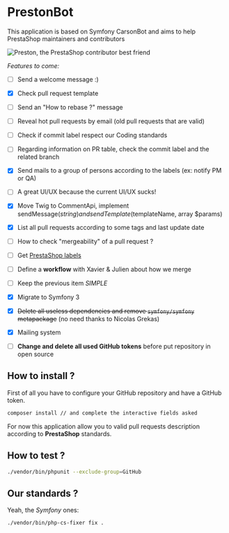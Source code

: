 # PrestonBot

This application is based on Symfony CarsonBot and aims to help PrestaShop maintainers and contributors

![Preston, the PrestaShop contributor best friend](http://i.imgur.com/r26gJW4.png)

*Features to come:*

- [ ] Send a welcome message :)
- [X] Check pull request template
- [ ] Send an "How to rebase ?" message
- [ ] Reveal hot pull requests by email (old pull requests that are valid)
- [ ] Check if commit label respect our Coding standards
- [ ] Regarding information on PR table, check the commit label and the related branch
- [X] Send mails to a group of persons according to the labels (ex: notify PM or QA)
- [ ] A great UI/UX because the current UI/UX sucks!
- [X] Move Twig to CommentApi, implement sendMessage($string) and sendTemplate($templateName, array $params)
- [X] List all pull requests according to some tags and last update date
- [ ] How to check "mergeability" of a pull request ?
- [ ] Get [PrestaShop labels](https://github.com/PrestaShop/PrestaShop/labels)
- [ ] Define a **workflow** with Xavier & Julien about how we merge
- [ ] Keep the previous item *SIMPLE*
- [X] Migrate to Symfony 3
- [X] ~~Delete all useless dependencies and remove `symfony/symfony` metapackage~~ (no need thanks to Nicolas Grekas)
- [X] Mailing system
- [ ] **Change and delete all used GitHub tokens** before put repository in open source


## How to install ?

First of all you have to configure your GitHub repository and have a GitHub token.

```bash
composer install // and complete the interactive fields asked
```

For now this application allow you to valid pull requests description
according to **PrestaShop** standards.

## How to test ?

```bash
./vendor/bin/phpunit --exclude-group=GitHub
```

## Our standards ?

Yeah, the *Symfony* ones:

```bash
./vendor/bin/php-cs-fixer fix .
```